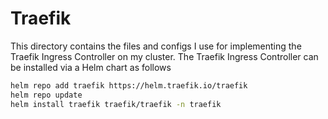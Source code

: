 # Traefik

This directory contains the files and configs I use for implementing the Traefik Ingress Controller on my cluster.
The Traefik Ingress Controller can be installed via a Helm chart as follows

```bash
helm repo add traefik https://helm.traefik.io/traefik
helm repo update
helm install traefik traefik/traefik -n traefik
```
